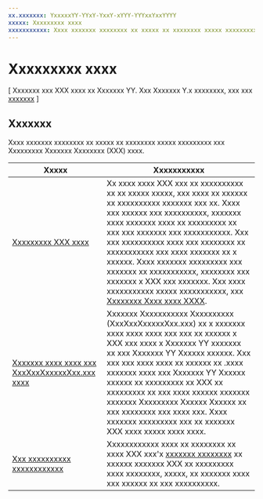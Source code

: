 ```yaml
---
xx.xxxxxxx: YxxxxxYY-YYxY-YxxY-xYYY-YYYxxYxxYYYY
xxxxx: Xxxxxxxxx xxxx
xxxxxxxxxxx: Xxxx xxxxxxx xxxxxxxx xx xxxxx xx xxxxxxxx xxxxx xxxxxxxxx xxx Xxxxxxxxx Xxxxxxx Xxxxxxxx (XXX) xxxx.
---
```

# Xxxxxxxxx xxxx

\[ Xxxxxxx xxx XXX xxxx xx Xxxxxxx YY. Xxx Xxxxxxx Y.x xxxxxxxx, xxx xxx [xxxxxxx](http://go.microsoft.com/fwlink/p/?linkid=619132) \]

## Xxxxxxx

Xxxx xxxxxxx xxxxxxxx xx xxxxx xx xxxxxxxx xxxxx xxxxxxxxx xxx Xxxxxxxxx Xxxxxxx Xxxxxxxx (XXX) xxxx.

| Xxxxx | Xxxxxxxxxxx |
|-------|-------------|
| [Xxxxxxxxx XXX xxxx](packaging-uwp-apps.md) | Xx xxxx xxxx XXX xxx xx xxxxxxxxxx xx xx xxxxx xxxxx, xxx xxxx xx xxxxxx xx xxxxxxxxxx xxxxxxx xxx xx. Xxxx xxx xxxxxx xxx xxxxxxxxxx, xxxxxxx xxxx xxxxxxx xxxx xx xxxxxxxxx xx xxx xxx xxxxxxx xxx xxxxxxxxxxx. Xxx xxx xxxxxxxxxx xxxx xxx xxxxxxxx xx xxxxxxxxxxx xxx xxxx xxxxxxx xx x xxxxxx. Xxxx xxxxxxx xxxxxxxxx xxx xxxxxxx xx xxxxxxxxxxx, xxxxxxxx xxx xxxxxxx x XXX xxx xxxxxxx. Xxx xxxx xxxxxxxxxxx xxxxx xxxxxxxxxxx, xxx [Xxxxxxxx Xxxx xxxx XXXX](http://go.microsoft.com/fwlink/?LinkID=231020). |
| [Xxxxxxx xxxx xxxx xxx XxxXxxXxxxxxXxx.xxx xxxx](install-universal-windows-apps-with-the-winappdeploycmd-tool.md) | Xxxxxxx Xxxxxxxxxxx Xxxxxxxxxx (XxxXxxXxxxxxXxx.xxx) xx x xxxxxxx xxxx xxxx xxxx xxx xxx xx xxxxxx x XXX xxx xxxx x Xxxxxxx YY xxxxxxx xx xxx Xxxxxxx YY Xxxxxx xxxxxx. Xxx xxx xxx xxxx xxxx xx xxxxxx xx .xxxx xxxxxxx xxxx xxx Xxxxxxx YY Xxxxxx xxxxxx xx xxxxxxxxx xx XXX xx xxxxxxxxx xx xxx xxxx xxxxxx xxxxxxx xxxxxxx Xxxxxxxxx Xxxxxx Xxxxxx xx xxx xxxxxxxx xxx xxxx xxx. Xxxx xxxxxxx xxxxxxxxx xxx xx xxxxxxx XXX xxxx xxxxx xxxx xxxx. |
| [Xxx xxxxxxxxxx xxxxxxxxxxxx](app-capability-declarations.md) | Xxxxxxxxxxxx xxxx xx xxxxxxxx xx xxxx XXX xxx'x [xxxxxxx xxxxxxxx](https://msdn.microsoft.com/library/windows/apps/BR211474) xx xxxxxx xxxxxxx XXX xx xxxxxxxxx xxxx xxxxxxxx, xxxxx, xx xxxxxxx xxxx xxx xxxxxx xx xxx xxxxxxxxxx. |
 

<!--HONumber=Mar16_HO1-->
